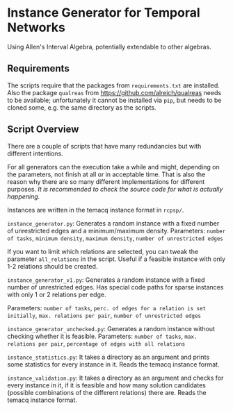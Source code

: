 # Instance Generator for Temporal Networks

Using Allen's Interval Algebra, potentially extendable to other algebras.

## Requirements

The scripts require that the packages from `requirements.txt` are installed.
Also the package `qualreas` from https://github.com/alreich/qualreas needs to be available; unfortunately it cannot be installed via `pip`, but needs to be cloned some, e.g. the same directory as the scripts.

## Script Overview

There are a couple of scripts that have many redundancies but with different intentions.

For all generators can the execution take a while and might, depending on the parameters, not finish at all or in acceptable time.
That is also the reason why there are so many different implementations for different purposes.
*It is recommended to check the source code for what is actually happening.*

Instances are written in the temacq instance format in `rcpsp/`.

`instance_generator.py`:
Generates a random instance with a fixed number of unrestricted edges and a minimum/maximum density.
Parameters: `number of tasks`, `minimum density`, `maximum density`, `number of unrestricted edges`

If you want to limit which relations are selected, you can tweak the parameter `all_relations` in the script. Useful if a feasible instance with only 1-2 relations should be created.

`instance_generator_v1.py`:
Generates a random instance with a fixed number of unrestricted edges.
Has special code paths for sparse instances with only 1 or 2 relations per edge.

Parameters: `number of tasks`, `perc. of edges for a relation is set initially`, `max. relations per pair`, `number of unrestricted edges`

`instance_generator_unchecked.py`:
Generates a random instance without checking whether it is feasible.
Parameters: `number of tasks`, `max. relations per pair`, `percentage of edges with all relations`

`instance_statistics.py`:
It takes a directory as an argument and prints some statistics for every instance in it.
Reads the temacq instance format.

`instance_validation.py`:
It takes a directory as an argument and checks for every instance in it, if it is feasible and how many solution candidates (possible combinations of the different relations) there are.
Reads the temacq instance format.
